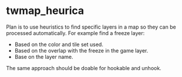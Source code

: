 # twmap_heurica

Plan is to use heuristics to find specific layers in a map so they can be processed automatically.
For example find a freeze layer:
 - Based on the color and tile set used.
 - Based on the overlap with the freeze in the game layer.
 - Base on the layer name.

The same approach should be doable for hookable and unhook.

